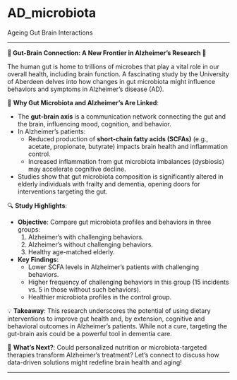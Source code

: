 # AD_microbiota
Ageing Gut Brain Interactions

---

**🌟 Gut-Brain Connection: A New Frontier in Alzheimer’s Research 🌟**

The human gut is home to trillions of microbes that play a vital role in our overall health, including brain function. A fascinating study by the University of Aberdeen delves into how changes in gut microbiota might influence behaviors and symptoms in Alzheimer’s disease (AD).

🔬 **Why Gut Microbiota and Alzheimer’s Are Linked**:
- The **gut-brain axis** is a communication network connecting the gut and the brain, influencing mood, cognition, and behavior.
- In Alzheimer’s patients:
  - Reduced production of **short-chain fatty acids (SCFAs)** (e.g., acetate, propionate, butyrate) impacts brain health and inflammation control.
  - Increased inflammation from gut microbiota imbalances (dysbiosis) may accelerate cognitive decline.
- Studies show that gut microbiota composition is significantly altered in elderly individuals with frailty and dementia, opening doors for interventions targeting the gut.

🔍 **Study Highlights**:
- **Objective**: Compare gut microbiota profiles and behaviors in three groups:
  1. Alzheimer’s with challenging behaviors.
  2. Alzheimer’s without challenging behaviors.
  3. Healthy age-matched elderly.
- **Key Findings**:
  - Lower SCFA levels in Alzheimer’s patients with challenging behaviors.
  - Higher frequency of challenging behaviors in this group (15 incidents vs. 5 in those without such behaviors).
  - Healthier microbiota profiles in the control group.

💡 **Takeaway**:
This research underscores the potential of using dietary interventions to improve gut health and, by extension, cognitive and behavioral outcomes in Alzheimer’s patients. While not a cure, targeting the gut-brain axis could be a powerful tool in dementia care.

🌱 **What’s Next?**:
Could personalized nutrition or microbiota-targeted therapies transform Alzheimer’s treatment? Let’s connect to discuss how data-driven solutions might redefine brain health and aging!

---
